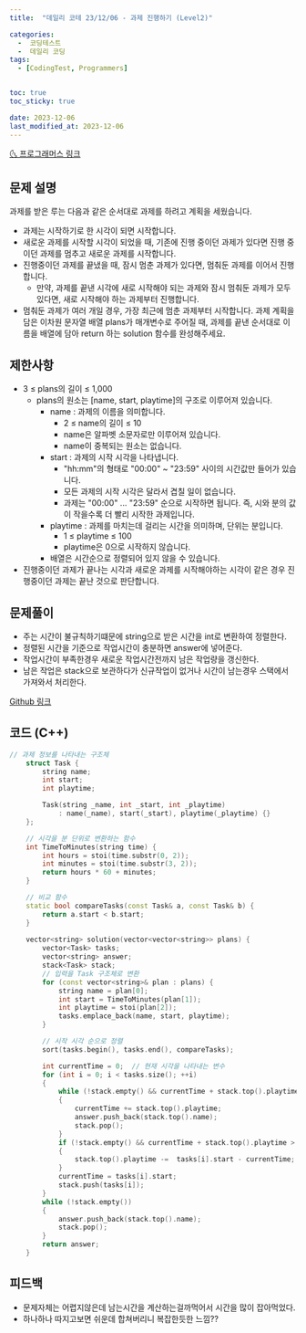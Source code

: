 ```yaml
---
title:  "데일리 코테 23/12/06 - 과제 진행하기 (Level2)" 

categories:
  -  코딩테스트
  -  데일리 코딩
tags:
  - [CodingTest, Programmers]


toc: true
toc_sticky: true

date: 2023-12-06
last_modified_at: 2023-12-06
---
```



[🌜 프로그래머스 링크](https://school.programmers.co.kr/learn/courses/30/lessons/176962)

## 문제 설명
과제를 받은 루는 다음과 같은 순서대로 과제를 하려고 계획을 세웠습니다.

- 과제는 시작하기로 한 시각이 되면 시작합니다.
- 새로운 과제를 시작할 시각이 되었을 때, 기존에 진행 중이던 과제가 있다면 진행 중이던 과제를 멈추고 새로운 과제를 시작합니다.
- 진행중이던 과제를 끝냈을 때, 잠시 멈춘 과제가 있다면, 멈춰둔 과제를 이어서 진행합니다.
  - 만약, 과제를 끝낸 시각에 새로 시작해야 되는 과제와 잠시 멈춰둔 과제가 모두 있다면, 새로 시작해야 하는 과제부터 진행합니다.
- 멈춰둔 과제가 여러 개일 경우, 가장 최근에 멈춘 과제부터 시작합니다.
과제 계획을 담은 이차원 문자열 배열 plans가 매개변수로 주어질 때, 과제를 끝낸 순서대로 이름을 배열에 담아 return 하는 solution 함수를 완성해주세요.

## 제한사항
- 3 ≤ plans의 길이 ≤ 1,000
  - plans의 원소는 [name, start, playtime]의 구조로 이루어져 있습니다.
    - name : 과제의 이름을 의미합니다.
      - 2 ≤ name의 길이 ≤ 10
      - name은 알파벳 소문자로만 이루어져 있습니다.
      - name이 중복되는 원소는 없습니다.
    - start : 과제의 시작 시각을 나타냅니다.
      - "hh:mm"의 형태로 "00:00" ~ "23:59" 사이의 시간값만 들어가 있습니다.
      - 모든 과제의 시작 시각은 달라서 겹칠 일이 없습니다.
      - 과제는 "00:00" ... "23:59" 순으로 시작하면 됩니다. 즉, 시와 분의 값이 작을수록 더 빨리 시작한 과제입니다.
    - playtime : 과제를 마치는데 걸리는 시간을 의미하며, 단위는 분입니다.
      - 1 ≤ playtime ≤ 100
      - playtime은 0으로 시작하지 않습니다.
    - 배열은 시간순으로 정렬되어 있지 않을 수 있습니다.
- 진행중이던 과제가 끝나는 시각과 새로운 과제를 시작해야하는 시각이 같은 경우 진행중이던 과제는 끝난 것으로 판단합니다.

## 문제풀이
- 주는 시간이 불규칙하기떄문에 string으로 받은 시간을 int로 변환하여 정렬한다.
- 정렬된 시간을 기준으로 작업시간이 충분하면 answer에 넣어준다.
- 작업시간이 부족한경우 새로운 작업시간전까지 남은 작업량을 갱신한다.
- 남은 작업은 stack으로 보관하다가 신규작업이 없거나 시간이 남는경우 스택에서 가져와서 처리한다.

[Github 링크](https://github.com/OneThingChanged/DailyCodingTest/blob/main/Program/CodingTestCpp/Level2/DoAssignment.h)

## 코드 (C++)
```cpp
// 과제 정보를 나타내는 구조체
    struct Task {
        string name;
        int start;
        int playtime;

        Task(string _name, int _start, int _playtime)
            : name(_name), start(_start), playtime(_playtime) {}
    };

    // 시각을 분 단위로 변환하는 함수
    int TimeToMinutes(string time) {
        int hours = stoi(time.substr(0, 2));
        int minutes = stoi(time.substr(3, 2));
        return hours * 60 + minutes;
    }

    // 비교 함수
    static bool compareTasks(const Task& a, const Task& b) {
        return a.start < b.start;
    }
    
    vector<string> solution(vector<vector<string>> plans) {
        vector<Task> tasks;
        vector<string> answer;
        stack<Task> stack;
        // 입력을 Task 구조체로 변환
        for (const vector<string>& plan : plans) {
            string name = plan[0];
            int start = TimeToMinutes(plan[1]);
            int playtime = stoi(plan[2]);
            tasks.emplace_back(name, start, playtime);
        }

        // 시작 시각 순으로 정렬
        sort(tasks.begin(), tasks.end(), compareTasks);

        int currentTime = 0;  // 현재 시각을 나타내는 변수
        for (int i = 0; i < tasks.size(); ++i)
        {
            while (!stack.empty() && currentTime + stack.top().playtime <= tasks[i].start)
            {
                currentTime += stack.top().playtime;
                answer.push_back(stack.top().name);
                stack.pop();
            }
            if (!stack.empty() && currentTime + stack.top().playtime > tasks[i].start)
            {
                stack.top().playtime -=  tasks[i].start - currentTime;
            }
            currentTime = tasks[i].start;
            stack.push(tasks[i]);
        }
        while (!stack.empty())
        {
            answer.push_back(stack.top().name);
            stack.pop();
        }
        return answer;
    }
```
## 피드백
- 문제자체는 어렵지않은데 남는시간을 계산하는걸까먹어서 시간을 많이 잡아먹었다.
- 하나하나 따지고보면 쉬운데 합쳐버리니 복잡한듯한 느낌??

<script src="https://utteranc.es/client.js"
        repo="OneThingChanged/OneThingChanged.github.io"
        issue-term="pathname"
        label="utterances"
        theme="github-dark"
        crossorigin="anonymous"
        async>
</script>
